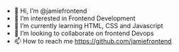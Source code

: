 - 👋 Hi, I’m @jamiefrontend
- 👀 I’m interested in Frontend Development
- 🌱 I’m currently learning HTML, CSS and Javascript
- 💞️ I’m looking to collaborate on frontend Devops
- 📫 How to reach me https://github.com/jamiefrontend

<!---
jamiefrontend/jamiefrontend is a ✨ special ✨ repository because its `README.md` (this file) appears on your GitHub profile.
You can click the Preview link to take a look at your changes.
--->
